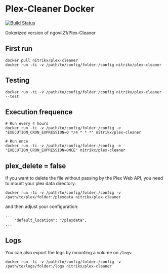 # Plex-Cleaner Docker

[![Build Status](https://travis-ci.org/NitriKx/docker-Plex-Cleaner.svg?branch=master)](https://travis-ci.org/NitriKx/docker-Plex-Cleaner)

Dokerized version of ngovil21/Plex-Cleaner

## First run 

```
docker pull nitrikx/plex-cleaner
docker run -ti -v /path/to/config/folder:/config nitrikx/plex-cleaner
```

## Testing 

```
docker run -ti -v /path/to/config/folder:/config nitrikx/plex-cleaner --test
```

## Execution frequence

```
# Run every 4 hours
docker run -ti -v /path/to/config/folder:/config -e "EXECUTION_CRON_EXPRESSION=0 */4 * * *" nitrikx/plex-cleaner

# Run once
docker run -ti -v /path/to/config/folder:/config -e "EXECUTION_CRON_EXPRESSION=ONCE" nitrikx/plex-cleaner
````

## plex_delete = false

If you want to delete the file without passing by the Plex Web API, you need to mount your plex data directory:

```
docker run -ti -v /path/to/config/folder:/config -v /path/to/plex/folder:/plexdata nitrikx/plex-cleaner
```

and then adjust your configuration:

```
...
    "default_location": "/plexdata",
...
```

## Logs

You can also export the logs by mounting a volume on `/logs`:
```
docker run -ti -v /path/to/config/folder:/config -v /path/to/logs/folder:/logs nitrikx/plex-cleaner
```
